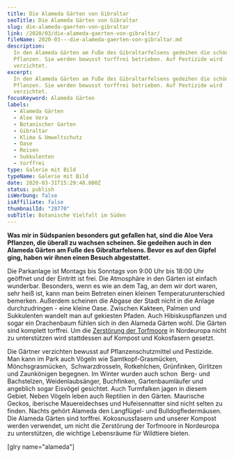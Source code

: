 ```yaml
---
title: Die Alameda Gärten von Gibraltar
seoTitle: Die Alameda Gärten von Gibraltar
slug: die-alameda-gaerten-von-gibraltar
link: /2020/03/die-alameda-gaerten-von-gibraltar/
fileName: 2020-03---die-alameda-gaerten-von-gibraltar.md
description:
  In den Alameda Gärten am Fuße des Gibraltarfelsens gedeihen die schönsten
  Pflanzen. Sie werden bewusst torffrei betrieben. Auf Pestizide wird
  verzichtet.
excerpt:
  In den Alameda Gärten am Fuße des Gibraltarfelsens gedeihen die schönsten
  Pflanzen. Sie werden bewusst torffrei betrieben. Auf Pestizide wird
  verzichtet.
focusKeyword: Alameda Gärten
labels:
  - Alameda Gärten
  - Aloe Vera
  - Botanischer Garten
  - Gibraltar
  - Klima & Umweltschutz
  - Oase
  - Reisen
  - Sukkulenten
  - torffrei
type: Galerie mit Bild
typeName: Galerie mit Bild
date: 2020-03-31T15:29:48.000Z
status: publish
isWerbung: false
isAffiliate: false
thumbnailId: "28770"
subTitle: Botanische Vielfalt im Süden
---
```


<strong>Was mir in Südspanien besonders gut gefallen hat, sind die Aloe Vera
Pflanzen, die überall zu wachsen scheinen. Sie gedeihen auch in den Alameda
Gärten am Fuße des Gibraltarfelsens. Bevor es auf den Gipfel ging, haben wir
ihnen einen Besuch abgestattet.</strong>

Die Parkanlage ist Montags bis Sonntags von 9:00 Uhr bis 18:00 Uhr geöffnet und
der Eintritt ist frei. Die Atmosphäre in den Gärten ist einfach wunderbar.
Besonders, wenn es wie an dem Tag, an dem wir dort waren, sehr heiß ist, kann
man beim Betreten einen kleinen Temperaturunterschied bemerken. Außerdem
scheinen die Abgase der Stadt nicht in die Anlage durchzudringen - eine kleine
Oase. Zwischen Kakteen, Palmen und Sukkulenten wandelt man auf gekiesten Pfaden.
Auch Hibiskuspflanzen und sogar ein Drachenbaum fühlen sich in den Alameda
Gärten wohl. Die Gärten sind komplett torffrei. Um die
[Zerstörung der Torfmoore](/2019/01/koenigsmoor-moorfutures/) in Nordeuropa
nicht zu unterstützen wird stattdessen auf Kompost und Kokosfasern gesetzt.

Die Gärtner verzichten bewusst auf Pflanzenschutzmittel und Pestizide. Man kann
im Park auch Vögeln wie Samtkopf-Grasmücken, Mönchsgrasmücken,  Schwarzdrosseln,
Rotkehlchen, Grünfinken, Girlitzen und Zaunkönigen begegnen. Im Winter wurden
auch schon  Berg- und Bachstelzen, Weidenlaubsänger, Buchfinken,
Gartenbaumläufer und angeblich sogar Eisvögel gesichtet. Auch Turmfalken jagen
in diesem Gebiet. Neben Vögeln leben auch Reptilien in den Gärten. Maurische
Geckos, iberische Mauereidechses und Hufeisennatter sind nicht selten zu finden.
Nachts gehört Alameda den Langflügel- und Bulldogfledermäusen. Die Alameda
Gärten sind torffrei. Kokosnussfasern und unserer Kompost werden verwendet, um
nicht die Zerstörung der Torfmoore in Nordeuropa zu unterstützen, die wichtige
Lebensräume für Wildtiere bieten.

[glry name="alameda"]
